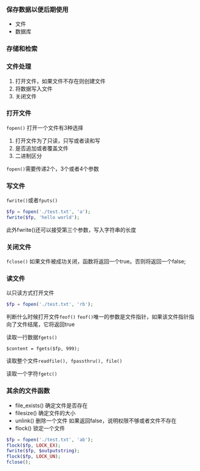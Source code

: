 ### 保存数据以便后期使用
- 文件
- 数据库

### 存储和检索

### 文件处理
1. 打开文件，如果文件不存在则创建文件
2. 将数据写入文件
3. 关闭文件

### 打开文件
`fopen()`
打开一个文件有3种选择
1. 打开文件为了只读，只写或者读和写
2. 是否追加或者覆盖文件
3. 二进制区分

`fopen()`需要传递2个，3个或者4个参数

### 写文件
`fwrite()`或者`fputs()`

```php
$fp = fopen('./test.txt', 'a');
fwrite($fp, 'hello world');
```

此外fwrite()还可以接受第三个参数，写入字符串的长度

### 关闭文件
`fclose()`
如果文件被成功关闭，函数将返回一个true。否则将返回一个false;

### 读文件
以只读方式打开文件

```php
$fp = fopen('./test.txt', 'rb');
```

判断什么时候打开文件`feof()`
`feof()`唯一的参数是文件指针，如果该文件指针指向了文件结尾，它将返回true

读取一行数据`fgets()`

```
$content = fgets($fp, 999);
```

读取整个文件`readfile(), fpassthru(), file()`

读取一个字符`fgetc()`

### 其余的文件函数
- file_exists() 确定文件是否存在
- filesize() 确定文件的大小
- unlink() 删除一个文件 如果返回false，说明权限不够或者文件不存在
- flock() 锁定一个文件

```php
$fp = fopen('./test.txt', 'ab');
flock($fp, LOCK_EX);
fwrite($fp, $outputstring);
flock($fp, LOCK_UN);
fclose();
```